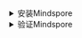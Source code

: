 ﻿<details><summary>安装Mindspore</summary>

> Ascend310,Linux-aarch64,python3.9

- 安装Mindspore

  ```sh
  pip install https://ms-release.obs.cn-north-4.myhuaweicloud.com/2.1.1/MindSpore/unified/aarch64/mindspore-2.1.1-cp39-cp39-linux_aarch64.whl --trusted-host ms-release.obs.cn-north-4.myhuaweicloud.com -i https://pypi.tuna.tsinghua.edu.cn/simple
  ```

</details>

<details><summary>验证Mindspore</summary>

- 新建.py文件

  ```
  touch Mindspore_test.py
  ```

- 使用nvim进入.py文件并写验证程序

  ```
  # 创建一个MindSpore张量并打印出来，如果这一步没有报错，那么就说明MindSpore已经成功安装。
  import mindspore

  # 打印MindSpore版本
  print(mindspore.__version__)

  # 创建一个张量
  x = mindspore.Tensor([1.0, 2.0, 3.0])
  print(x)
  ```

- 运行程序

  ```
  python3 ./Mindspore_test.py
  ```

- 安装成功示例

  ![](./img/Mindspore.jpg)

</details>

